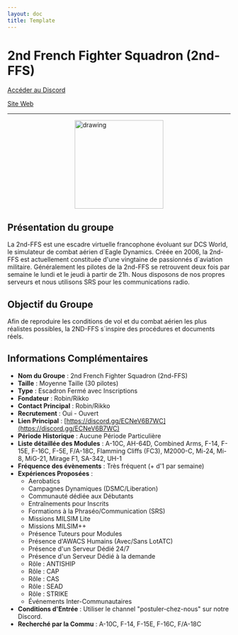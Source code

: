```yaml
---
layout: doc
title: Template
---
```


# 2nd French Fighter Squadron (2nd-FFS)

[Accéder au Discord](https://discord.gg/ECNeV6B7WC)

[Site Web](http://2nd-ffs.fr/)

---

<img src="/commus_img/2ffs.png" alt="drawing" width="200" style="display: block; margin-left: auto; margin-right: auto;"/>

## Présentation du groupe

La 2nd-FFS est une escadre virtuelle francophone évoluant sur DCS World, le simulateur de combat aérien d´Eagle Dynamics. Créée en 2006, la 2nd-FFS est actuellement constituée d'une vingtaine de passionnés d´aviation militaire. Généralement les pilotes de la 2nd-FFS se retrouvent deux fois par semaine le lundi et le jeudi à partir de 21h. Nous disposons de nos propres serveurs et nous utilisons SRS pour les communications radio.

## Objectif du Groupe

Afin de reproduire les conditions de vol et du combat aérien les plus réalistes possibles, la 2ND-FFS s´inspire des procédures et documents réels.

## Informations Complémentaires

- **Nom du Groupe** : 2nd French Fighter Squadron (2nd-FFS)
- **Taille** : Moyenne Taille (30 pilotes)
- **Type** : Escadron Fermé avec Inscriptions
- **Fondateur** : Robin/Rikko
- **Contact Principal** : Robin/Rikko
- **Recrutement** : Oui - Ouvert
- **Lien Principal** : [https://discord.gg/ECNeV6B7WC](https://discord.gg/ECNeV6B7WC)
- **Période Historique** : Aucune Période Particulière
- **Liste détaillée des Modules** : A-10C, AH-64D, Combined Arms, F-14, F-15E, F-16C, F-5E, F/A-18C, Flamming Cliffs (FC3), M2000-C, Mi-24, Mi-8, MiG-21, Mirage F1, SA-342, UH-1
- **Fréquence des évènements** : Très fréquent (+ d'1 par semaine)
- **Expériences Proposées** :
  - Aerobatics
  - Campagnes Dynamiques (DSMC/Liberation)
  - Communauté dédiée aux Débutants
  - Entraînements pour Inscrits
  - Formations à la Phraséo/Communication (SRS)
  - Missions MILSIM Lite
  - Missions MILSIM++
  - Présence Tuteurs pour Modules
  - Présence d'AWACS Humains (Avec/Sans LotATC)
  - Présence d'un Serveur Dédié 24/7
  - Présence d'un Serveur Dédié à la demande
  - Rôle : ANTISHIP
  - Rôle : CAP
  - Rôle : CAS
  - Rôle : SEAD
  - Rôle : STRIKE
  - Événements Inter-Communautaires
- **Conditions d'Entrée** : Utiliser le channel "postuler-chez-nous" sur notre Discord.
- **Recherché par la Commu** : A-10C, F-14, F-15E, F-16C, F/A-18C